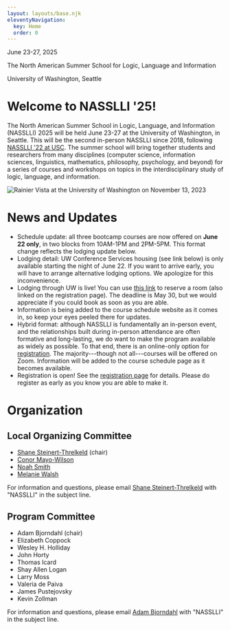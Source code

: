 ```yaml
---
layout: layouts/base.njk
eleventyNavigation:
  key: Home
  order: 0
---
```


<div class="container-fluid bg-lavender">
<div class="container py-3">

<p class="h4 text-center">June 23-27, 2025</p>
<p class="h2 text-center">The North American Summer School for Logic, Language and Information</p>
<p class="h4 text-center">University of Washington, Seattle</p>

</div>
</div>

<div class="container pt-3">
    <div class="row">
        <div class="col-10 mx-auto">

<div class="row">
    <div class="col">

# Welcome to NASSLLI '25!

The North American Summer School in Logic, Language, and Information (NASSLLI) 2025 will be held June 23-27 at the University of Washington, in Seattle. This will be the second in-person NASSLLI since 2018, following [NASSLLI '22 at USC](https://ml-la.github.io/nasslli2022/). The summer school will bring together students and researchers from many disciplines (computer science, information sciences, linguistics, mathematics, philosophy, psychology, and beyond) for a series of courses and workshops on topics in the interdisciplinary study of logic, language, and information.

</div>

<div class="col-6">
<img src="/imgs/20231113_November Campus_060.jpg" class="img-fluid float-end" alt="Rainier Vista at the University of Washington on November 13, 2023" loading="lazy" decoding="async" />
</div>
</div>

# News and Updates

- Schedule update: all three bootcamp courses are now offered on **June 22 only**, in two blocks from 10AM-1PM and 2PM-5PM.  This format change reflects the lodging update below.
- Lodging detail: UW Conference Services housing (see link below) is only available starting the night of June 22.  If you want to arrive early, you will have to arrange alternative lodging options.  We apologize for this inconvenience.
- Lodging through UW is live!  You can use [this link](https://washington.irisregistration.com/Form/6820) to reserve a room (also linked on the registration page).  The deadline is May 30, but we would appreciate if you could book as soon as you are able.
- Information is being added to the course schedule website as it comes in, so keep your eyes peeled there for updates.
- Hybrid format: although NASSLLI is fundamentally an in-person event, and the relationships built during in-person attendance are often formative and long-lasting, we do want to make the program available as widely as possible. To that end, there is an online-only option for [registration](registration).  The majority---though not all---courses will be offered on Zoom.  Information will be added to the course schedule page as it becomes available.
- Registration is open!  See the [registration page](registration) for details.  Please do register as early as you know you are able to make it.

# Organization

## Local Organizing Committee

- [Shane Steinert-Threlkeld](https://shane.st) (chair)
- [Conor Mayo-Wilson](http://faculty.washington.edu/conormw/)
- [Noah Smith](https://nasmith.github.io/)
- [Melanie Walsh](https://melaniewalsh.org/)

For information and questions, please email [Shane Steinert-Threlkeld](mailto:shanest@uw.edu) with "NASSLLI" in the subject line.

## Program Committee

- Adam Bjorndahl (chair)
- Elizabeth Coppock
- Wesley H. Holliday
- John Horty
- Thomas Icard
- Shay Allen Logan
- Larry Moss
- Valeria de Paiva
- James Pustejovsky
- Kevin Zollman

For information and questions, please email [Adam Bjorndahl](mailto:abjorn@cmu.edu) with "NASSLLI" in the subject line.

</div>
</div>